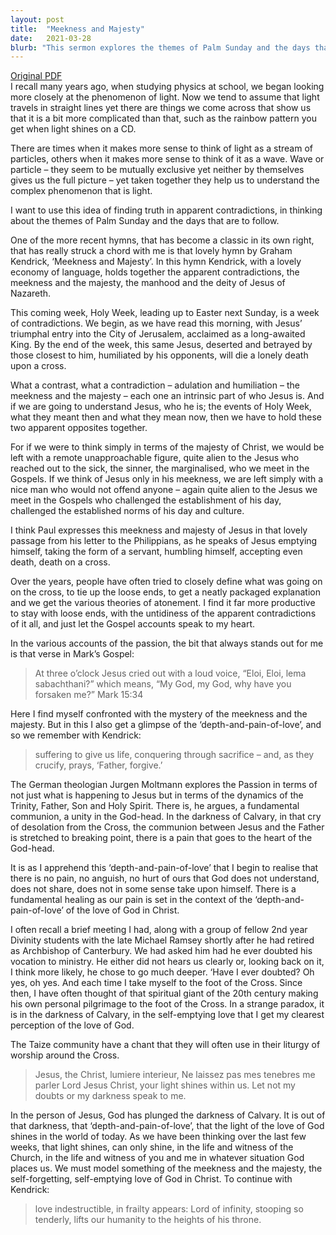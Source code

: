 ```yaml
---
layout: post
title:  "Meekness and Majesty"
date:   2021-03-28
blurb: "This sermon explores the themes of Palm Sunday and the days that follow, focusing on the apparent contradictions in the nature of Jesus Christ. It discusses the meekness and majesty of Jesus, and how understanding both aspects is crucial to understanding his identity and the events of Holy Week. The sermon also delves into the mystery of Jesus' suffering and the depth of God's love."
---
```

[Original PDF](/assets/pdf/palmsunday2021.pdf)    
I recall many years ago, when studying physics at school, we began looking more closely at the phenomenon of light. Now we tend to assume that light travels in straight lines yet there are things we come across that show us that it is a bit more complicated than that, such as the rainbow pattern you get when light shines on a CD.

There are times when it makes more sense to think of light as a stream of particles, others when it makes more sense to think of it as a wave. Wave or particle – they seem to be mutually exclusive yet neither by themselves gives us the full picture – yet taken together they help us to understand the complex phenomenon that is light.

I want to use this idea of finding truth in apparent contradictions, in thinking about the themes of Palm Sunday and the days that are to follow.

One of the more recent hymns, that has become a classic in its own right, that has really struck a chord with me is that lovely hymn by Graham Kendrick, ‘Meekness and Majesty’. In this hymn Kendrick, with a lovely economy of language, holds together the apparent contradictions, the meekness and the majesty, the manhood and the deity of Jesus of Nazareth.

This coming week, Holy Week, leading up to Easter next Sunday, is a week of contradictions. We begin, as we have read this morning, with Jesus’ triumphal entry into the City of Jerusalem, acclaimed as a long-awaited King. By the end of the week, this same Jesus, deserted and betrayed by those closest to him, humiliated by his opponents, will die a lonely death upon a cross.

What a contrast, what a contradiction – adulation and humiliation – the meekness and the majesty – each one an intrinsic part of who Jesus is. And if we are going to understand Jesus, who he is; the events of Holy Week, what they meant then and what they mean now, then we have to hold these two apparent opposites together.

For if we were to think simply in terms of the majesty of Christ, we would be left with a remote unapproachable figure, quite alien to the Jesus who reached out to the sick, the sinner, the marginalised, who we meet in the Gospels. If we think of Jesus only in his meekness, we are left simply with a nice man who would not offend anyone – again quite alien to the Jesus we meet in the Gospels who challenged the establishment of his day, challenged the established norms of his day and culture.

I think Paul expresses this meekness and majesty of Jesus in that lovely passage from his letter to the Philippians, as he speaks of Jesus emptying himself, taking the form of a servant, humbling himself, accepting even death, death on a cross.

Over the years, people have often tried to closely define what was going on on the cross, to tie up the loose ends, to get a neatly packaged explanation and we get the various theories of atonement. I find it far more productive to stay with loose ends, with the untidiness of the apparent contradictions of it all, and just let the Gospel accounts speak to my heart.

In the various accounts of the passion, the bit that always stands out for me is that verse in Mark’s Gospel:

> At three o’clock Jesus cried out with a loud voice, “Eloi, Eloi, lema sabachthani?” which means, “My God, my God, why have you forsaken me?” Mark 15:34

Here I find myself confronted with the mystery of the meekness and the majesty. But in this I also get a glimpse of the ‘depth-and-pain-of-love’, and so we remember with Kendrick:

> suffering to give us life,
> conquering through sacrifice –
> and, as they crucify,
> prays, ‘Father, forgive.’

The German theologian Jurgen Moltmann explores the Passion in terms of not just what is happening to Jesus but in terms of the dynamics of the Trinity, Father, Son and Holy Spirit. There is, he argues, a fundamental communion, a unity in the God-head. In the darkness of Calvary, in that cry of desolation from the Cross, the communion between Jesus and the Father is stretched to breaking point, there is a pain that goes to the heart of the God-head.

It is as I apprehend this ‘depth-and-pain-of-love’ that I begin to realise that there is no pain, no anguish, no hurt of ours that God does not understand, does not share, does not in some sense take upon himself. There is a fundamental healing as our pain is set in the context of the ‘depth-and-pain-of-love’ of the love of God in Christ.

I often recall a brief meeting I had, along with a group of fellow 2nd year Divinity students with the late Michael Ramsey shortly after he had retired as Archbishop of Canterbury. We had asked him had he ever doubted his vocation to ministry. He either did not hears us clearly or, looking back on it, I think more likely, he chose to go much deeper. ‘Have I ever doubted? Oh yes, oh yes. And each time I take myself to the foot of the Cross. Since then, I have often thought of that spiritual giant of the 20th century making his own personal pilgrimage to the foot of the Cross. In a strange paradox, it is in the darkness of Calvary, in the self-emptying love that I get my clearest perception of the love of God.

The Taize community have a chant that they will often use in their liturgy of worship around the Cross.

> Jesus, the Christ, lumiere interieur,
> Ne laissez pas mes tenebres me parler
> Lord Jesus Christ, your light shines within us.
> Let not my doubts or my darkness speak to me.

In the person of Jesus, God has plunged the darkness of Calvary. It is out of that darkness, that ‘depth-and-pain-of-love’, that the light of the love of God shines in the world of today. As we have been thinking over the last few weeks, that light shines, can only shine, in the life and witness of the Church, in the life and witness of you and me in whatever situation God places us. We must model something of the meekness and the majesty, the self-forgetting, self-emptying love of God in Christ. To continue with Kendrick:

> love indestructible,
> in frailty appears:
> Lord of infinity,
> stooping so tenderly,
> lifts our humanity
> to the heights of his throne.
